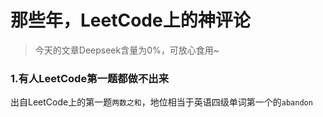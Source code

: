 # 那些年，LeetCode上的神评论

> 今天的文章Deepseek含量为0%，可放心食用~

### 1.有人LeetCode第一题都做不出来

出自LeetCode上的第一题`两数之和`，地位相当于英语四级单词第一个的`abandon`

